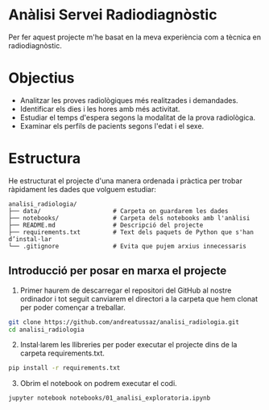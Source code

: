 # Anàlisi Servei Radiodiagnòstic
Per fer aquest projecte m'he basat en la meva experiència com a tècnica en radiodiagnòstic. 

# Objectius
- Analitzar les proves radiològiques més realitzades i demandades.
- Identificar els dies i les hores amb més activitat.
- Estudiar el temps d'espera segons la modalitat de la prova radiològica.
- Examinar els perfils de pacients segons l'edat i el sexe.

# Estructura
He estructurat el projecte d'una manera ordenada i pràctica per trobar ràpidament les dades que volguem estudiar:
```
analisi_radiologia/
├── data/                    # Carpeta on guardarem les dades
├── notebooks/               # Carpeta dels notebooks amb l'anàlisi
├── README.md                # Descripció del projecte
├── requirements.txt         # Text dels paquets de Python que s'han d’instal·lar
└── .gitignore               # Evita que pujem arxius innecessaris
```
      
## Introducció per posar en marxa el projecte
1. Primer haurem de descarregar el repositori del GitHub al nostre ordinador i tot seguit canviarem el directori a la carpeta que hem clonat per poder començar a treballar.
```bash
git clone https://github.com/andreatussaz/analisi_radiologia.git
cd analisi_radiologia
```

2. Instal·larem les llibreries per poder executar el projecte dins de la carpeta requirements.txt.
```bash
pip install -r requirements.txt
```

3. Obrim el notebook on podrem executar el codi.
```bash
jupyter notebook notebooks/01_analisi_exploratoria.ipynb
```
